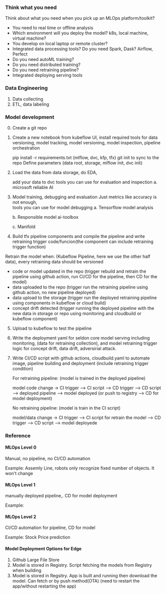 ### Think what you need

Think about what you need when you pick up an MLOps platform/toolkit?
* You need to real time or offline analysis
* Which environment will you deploy the model? k8s, local machine, virtual machine?
* You develop on local laptop or remote cluster?
* Integrated data processing tools? Do you need Spark, Dask? Airflow, Perfect
* Do you need autoML training?
* Do you need distributed training?
* Do you need retraining pipeline?
* Integrated deploying serving tools

### Data Engineering

1. Data collecting
2. ETL, data labeling

### Model development

0. Create a git repo

1. Create a new notebook from kubeflow UI, install required tools for data versioning, model tracking, model versioning, model inspection, pipeline orchestration

    pip install -r requirements.txt (mlflow, dvc, kfp, tfx)
    git init to sync to the repo
    Define parameters (data root, storage, mlflow init, dvc init)

2. Load the data from data storage, do EDA, 
    
    add your data to dvc
    tools you can use for evaluation and inspection
    a. microsoft reliable AI 
    
3. Model training, debugging and evaluation
   Just metrics like accuracy is not enough,  
   tools you can use for model debugging
   a. Tensorflow model analysis
   
   b. Responsible model ai-toolbox
   
   c. Manifold
   
4. Build tfx pipeline components and compile the pipeline and write retraining trigger code/funcion(the component can include retraining trigger function)

Retrain the model when: (Kubeflow Pipeline, here we use the other half data), every retraining data should be versioned
 * code or model updated in the repo (trigger rebuild and retrain the pipeline using github action, run CI/CD for the pipeline, then CD for the model)
 * data uploaded to the repo (trigger run the retraining pipeline using github action, no new pipeline deployed)
 * data upload to the storage (trigger run the deployed retraining pipeline using components in kubeflow or cloud build)
 * concept drift detected (trigger running the deployed pipeline with the new data in storage or repo using monitoring and cloudbuild or kubeflow component)

5. Upload to kubeflow to test the pipeline

6. Write the deployment yaml for seldon core model serving including monitoring, (data for retraining collection), and model retraining trigger logic for concept drift, data drift, adversirial attack. 

7. Write CI/CD script with github actions, cloudbuild.yaml to automate image, pipeline building and deployment (include retraining trigger condition)

    For retraining pipeline: (model is trained in the deployed pipeline)
    
    model code change -> CI trigger --> CI script --> CD trigger --> CD script --> deployed pipeline --> model deployed (or push to registry --> CD for model deployment)
    
    No retraining pipeline: (model is train in the CI script)
    
    model/data change -> CI trigger --> CI script for retrain the model --> CD trigger --> CD script --> model deployede


### Reference

#### MLOps Level 0

Manual, no pipeline, no CI/CD automation

Example: Assemly Line, robots only recognize fixed number of objects. It won't change 

#### MLOps Level 1

 manually deployed pipeline,. CD for model deployment

Example: 

#### MLOps Level 2

CI/CD automation for pipeline, CD for model

Example: Stock Price prediction

#### Model Deployment Options for Edge

1. Github Large File Store
2. Model is stored in Registry. Script fetching the models from Registry when building 
3. Model is stored in Regsitry. App is built and running then download the model. Can fetch or by push method(OTA) 
   (need to restart the app/without restarting the app)
